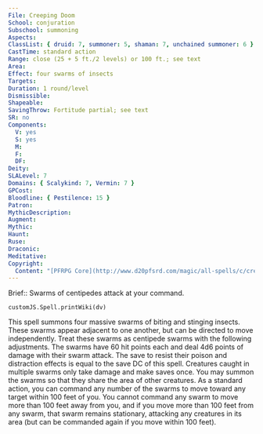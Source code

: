 ```yaml
---
File: Creeping Doom
School: conjuration
Subschool: summoning
Aspects: 
ClassList: { druid: 7, summoner: 5, shaman: 7, unchained summoner: 6 }
CastTime: standard action
Range: close (25 + 5 ft./2 levels) or 100 ft.; see text
Area: 
Effect: four swarms of insects
Targets: 
Duration: 1 round/level
Dismissible: 
Shapeable: 
SavingThrow: Fortitude partial; see text
SR: no
Components:
  V: yes
  S: yes
  M: 
  F: 
  DF: 
Deity: 
SLALevel: 7
Domains: { Scalykind: 7, Vermin: 7 }
GPCost: 
Bloodline: { Pestilence: 15 }
Patron: 
MythicDescription: 
Augment: 
Mythic: 
Haunt: 
Ruse: 
Draconic: 
Meditative: 
Copyright:
  Content: "[PFRPG Core](http://www.d20pfsrd.com/magic/all-spells/c/creeping-doom)"
---
```

Brief:: Swarms of centipedes attack at your command.

```dataviewjs
customJS.Spell.printWiki(dv)
```

This spell summons four massive swarms of biting and stinging insects. These swarms appear adjacent to one another, but can be directed to move independently. Treat these swarms as centipede swarms with the following adjustments. The swarms have 60 hit points each and deal 4d6 points of damage with their swarm attack. The save to resist their poison and distraction effects is equal to the save DC of this spell. Creatures caught in multiple swarms only take damage and make saves once.  You may summon the swarms so that they share the area of other creatures. As a standard action, you can command any number of the swarms to move toward any target within 100 feet of you. You cannot command any swarm to move more than 100 feet away from you, and if you move more than 100 feet from any swarm, that swarm remains stationary, attacking any creatures in its area (but can be commanded again if you move within 100 feet).
